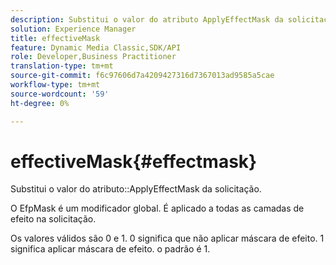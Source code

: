 ```yaml
---
description: Substitui o valor do atributo ApplyEffectMask da solicitação.
solution: Experience Manager
title: effectiveMask
feature: Dynamic Media Classic,SDK/API
role: Developer,Business Practitioner
translation-type: tm+mt
source-git-commit: f6c97606d7a4209427316d7367013ad9585a5cae
workflow-type: tm+mt
source-wordcount: '59'
ht-degree: 0%

---
```



# effectiveMask{#effectmask}

Substitui o valor do atributo::ApplyEffectMask da solicitação.

O EfpMask é um modificador global. É aplicado a todas as camadas de efeito na solicitação.

Os valores válidos são 0 e 1. 0 significa que não aplicar máscara de efeito. 1 significa aplicar máscara de efeito. o padrão é 1.
